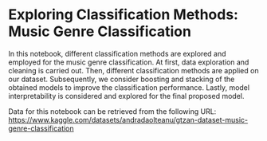 # Exploring Classification Methods: Music Genre Classification
In this notebook, different classification methods are explored and employed for the music genre classification. At first, data exploration and cleaning is carried out. Then, different classification methods are applied on our dataset. Subsequently, we consider boosting and stacking of the obtained models to improve the classification performance. Lastly, model interpretability is considered and explored for the final proposed model.

Data for this notebook can be retrieved from the following URL:
https://www.kaggle.com/datasets/andradaolteanu/gtzan-dataset-music-genre-classification

